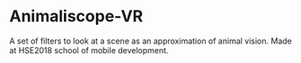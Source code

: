 # Animaliscope-VR
A set of filters to look at a scene as an approximation of animal vision. Made at HSE2018 school of mobile development.
